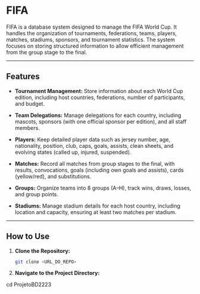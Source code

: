# **FIFA**

FIFA is a database system designed to manage the FIFA World Cup. It handles the organization of tournaments, federations, teams, players, matches, stadiums, sponsors, and tournament statistics. The system focuses on storing structured information to allow efficient management from the group stage to the final.

---

## **Features**

- **Tournament Management:** Store information about each World Cup edition, including host countries, federations, number of participants, and budget.  

- **Team Delegations:** Manage delegations for each country, including mascots, sponsors (with one official sponsor per edition), and all staff members.  

- **Players:** Keep detailed player data such as jersey number, age, nationality, position, club, caps, goals, assists, clean sheets, and evolving states (called up, injured, suspended).  

- **Matches:** Record all matches from group stages to the final, with results, convocations, goals (including own goals and assists), cards (yellow/red), and substitutions.  

- **Groups:** Organize teams into 8 groups (A–H), track wins, draws, losses, and group points.  

- **Stadiums:** Manage stadium details for each host country, including location and capacity, ensuring at least two matches per stadium.  

---

## **How to Use**

1. **Clone the Repository:**  
   ```bash
   git clone <URL_DO_REPO>

2. **Navigate to the Project Directory:**

cd ProjetoBD2223
